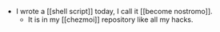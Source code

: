 - I wrote a [[shell script]] today, I call it [[become nostromo]].
  - It is in my [[chezmoi]] repository like all my hacks.
